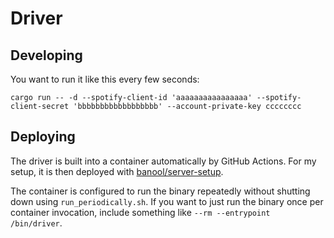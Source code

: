 # Driver

## Developing
You want to run it like this every few seconds:
```
cargo run -- -d --spotify-client-id 'aaaaaaaaaaaaaaaa' --spotify-client-secret 'bbbbbbbbbbbbbbbbbb' --account-private-key cccccccc
```

## Deploying
The driver is built into a container automatically by GitHub Actions. For my setup, it is then deployed with [banool/server-setup](https://github.com/banool/server-setup).

The container is configured to run the binary repeatedly without shutting down using `run_periodically.sh`. If you want to just run the binary once per container invocation, include something like `--rm --entrypoint /bin/driver`.
